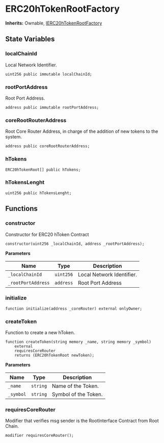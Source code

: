 # ERC20hTokenRootFactory

**Inherits:**
Ownable, [IERC20hTokenRootFactory](/ulysses-omnichain/interfaces/IERC20hTokenRootFactory.sol/interface.IERC20hTokenRootFactory.md)


## State Variables
### localChainId
Local Network Identifier.


```solidity
uint256 public immutable localChainId;
```


### rootPortAddress
Root Port Address.


```solidity
address public immutable rootPortAddress;
```


### coreRootRouterAddress
Root Core Router Address, in charge of the addition of new tokens to the system.


```solidity
address public coreRootRouterAddress;
```


### hTokens

```solidity
ERC20hTokenRoot[] public hTokens;
```


### hTokensLenght

```solidity
uint256 public hTokensLenght;
```


## Functions
### constructor

Constructor for ERC20 hToken Contract


```solidity
constructor(uint256 _localChainId, address _rootPortAddress);
```
**Parameters**

|Name|Type|Description|
|----|----|-----------|
|`_localChainId`|`uint256`|Local Network Identifier.|
|`_rootPortAddress`|`address`|Root Port Address|


### initialize


```solidity
function initialize(address _coreRouter) external onlyOwner;
```

### createToken

Function to create a new hToken.


```solidity
function createToken(string memory _name, string memory _symbol)
    external
    requiresCoreRouter
    returns (ERC20hTokenRoot newToken);
```
**Parameters**

|Name|Type|Description|
|----|----|-----------|
|`_name`|`string`|Name of the Token.|
|`_symbol`|`string`|Symbol of the Token.|


### requiresCoreRouter

Modifier that verifies msg sender is the RootInterface Contract from Root Chain.


```solidity
modifier requiresCoreRouter();
```

